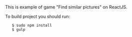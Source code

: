This is example of game "Find similar pictures" on ReactJS.

   
   To build project you should run:
   
       $ sudo npm install
       $ gulp